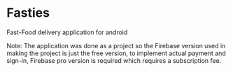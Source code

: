 # Fasties
Fast-Food delivery application for android

Note:
The application was done as a project so the Firebase version used in making the project is just the free version, to implement actual payment and sign-in, Firebase pro version is required which requires a subscription fee.

